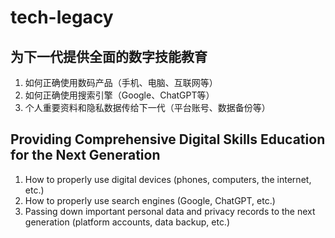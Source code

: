 # tech-legacy

## 为下一代提供全面的数字技能教育

1. 如何正确使用数码产品（手机、电脑、互联网等）
2. 如何正确使用搜索引擎（Google、ChatGPT等）
3. 个人重要资料和隐私数据传给下一代（平台账号、数据备份等）

## Providing Comprehensive Digital Skills Education for the Next Generation

1. How to properly use digital devices (phones, computers, the internet, etc.)
2. How to properly use search engines (Google, ChatGPT, etc.)
3. Passing down important personal data and privacy records to the next generation (platform accounts, data backup, etc.)
